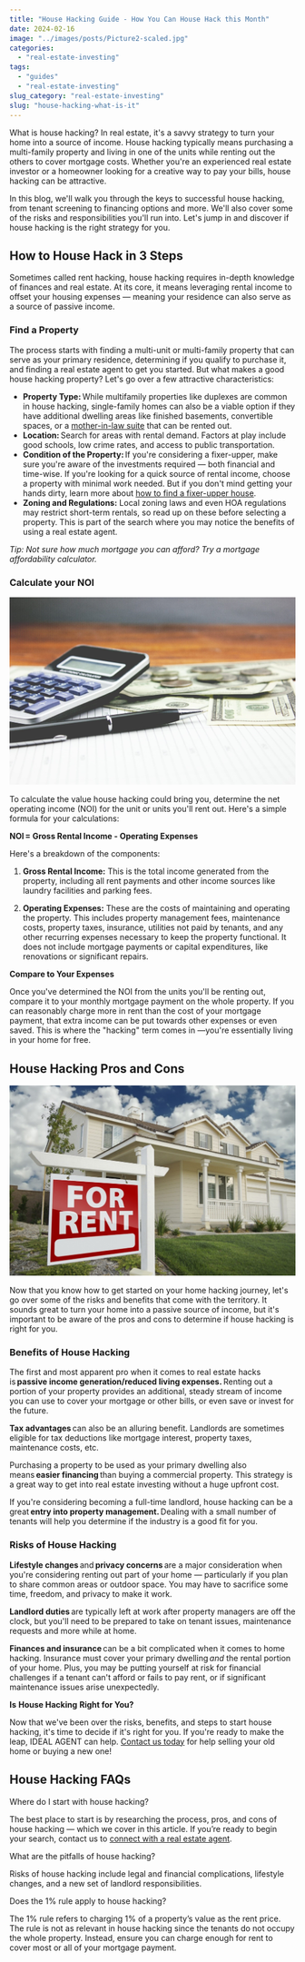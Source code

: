 ```yaml
---
title: "House Hacking Guide - How You Can House Hack this Month"
date: 2024-02-16
image: "../images/posts/Picture2-scaled.jpg"
categories: 
  - "real-estate-investing"
tags: 
  - "guides"
  - "real-estate-investing"
slug_category: "real-estate-investing"
slug: "house-hacking-what-is-it"
---
```


What is house hacking? In real estate, it's a savvy strategy to turn your home into a source of income. House hacking typically means purchasing a multi-family property and living in one of the units while renting out the others to cover mortgage costs. Whether you're an experienced real estate investor or a homeowner looking for a creative way to pay your bills, house hacking can be attractive.

In this blog, we'll walk you through the keys to successful house hacking, from tenant screening to financing options and more. We'll also cover some of the risks and responsibilities you'll run into. Let's jump in and discover if house hacking is the right strategy for you. 

## How to House Hack in 3 Steps  

Sometimes called rent hacking, house hacking requires in-depth knowledge of finances and real estate. At its core, it means leveraging rental income to offset your housing expenses — meaning your residence can also serve as a source of passive income.  


### **Find a Property** 

The process starts with finding a multi-unit or multi-family property that can serve as your primary residence, determining if you qualify to purchase it, and finding a real estate agent to get you started. But what makes a good house hacking property? Let's go over a few attractive characteristics: 

- **Property Type:** While multifamily properties like duplexes are common in house hacking, single-family homes can also be a viable option if they have additional dwelling areas like finished basements, convertible spaces, or a [mother-in-law suite](/what-is-a-mother-in-law-suite) that can be rented out.  
- **Location:** Search for areas with rental demand. Factors at play include good schools, low crime rates, and access to public transportation.  
- **Condition of the Property:** If you're considering a fixer-upper, make sure you're aware of the investments required — both financial and time-wise. If you're looking for a quick source of rental income, choose a property with minimal work needed. But if you don't mind getting your hands dirty, learn more about [how to find a fixer-upper house](/how-to-find-a-fixer-upper). 
- **Zoning and Regulations:** Local zoning laws and even HOA regulations may restrict short-term rentals, so read up on these before selecting a property. This is part of the search where you may notice the benefits of using a real estate agent. 

_Tip: Not sure how much mortgage you can afford? Try a mortgage affordability calculator._  

### Calculate your NOI 

![](../images/posts/Picture3-scaled.jpg)

To calculate the value house hacking could bring you, determine the net operating income (NOI) for the unit or units you'll rent out. Here's a simple formula for your calculations:  

**NOI = Gross Rental Income - Operating Expenses** 

Here's a breakdown of the components: 

1. **Gross Rental Income:** This is the total income generated from the property, including all rent payments and other income sources like laundry facilities and parking fees. 

2. **Operating Expenses:** These are the costs of maintaining and operating the property. This includes property management fees, maintenance costs, property taxes, insurance, utilities not paid by tenants, and any other recurring expenses necessary to keep the property functional. It does not include mortgage payments or capital expenditures, like renovations or significant repairs. 

**Compare to Your Expenses** 

Once you've determined the NOI from the units you'll be renting out, compare it to your monthly mortgage payment on the whole property. If you can reasonably charge more in rent than the cost of your mortgage payment, that extra income can be put towards other expenses or even saved. This is where the "hacking" term comes in —you're essentially living in your home for free.  

## House Hacking Pros and Cons 

![](../images/posts/Picture4-scaled.jpg)

Now that you know how to get started on your home hacking journey, let's go over some of the risks and benefits that come with the territory. It sounds great to turn your home into a passive source of income, but it's important to be aware of the pros and cons to determine if house hacking is right for you.  

### Benefits of House Hacking 

The first and most apparent pro when it comes to real estate hacks is **passive income generation/reduced living expenses.** Renting out a portion of your property provides an additional, steady stream of income you can use to cover your mortgage or other bills, or even save or invest for the future.  

**Tax advantages** can also be an alluring benefit. Landlords are sometimes eligible for tax deductions like mortgage interest, property taxes, maintenance costs, etc.  

Purchasing a property to be used as your primary dwelling also means **easier financing** than buying a commercial property. This strategy is a great way to get into real estate investing without a huge upfront cost.  

If you're considering becoming a full-time landlord, house hacking can be a great **entry into property management.** Dealing with a small number of tenants will help you determine if the industry is a good fit for you.  

### **Risks of** **House Hacking** 

**Lifestyle changes** and **privacy concerns** are a major consideration when you're considering renting out part of your home — particularly if you plan to share common areas or outdoor space. You may have to sacrifice some time, freedom, and privacy to make it work.  

**Landlord duties** are typically left at work after property managers are off the clock, but you'll need to be prepared to take on tenant issues, maintenance requests and more while at home.  

**Finances and insurance** can be a bit complicated when it comes to home hacking. Insurance must cover your primary dwelling _and_ the rental portion of your home. Plus, you may be putting yourself at risk for financial challenges if a tenant can't afford or fails to pay rent, or if significant maintenance issues arise unexpectedly.  

**Is** **House Hacking** **Right for You?**  

Now that we've been over the risks, benefits, and steps to start house hacking, it's time to decide if it's right for you. If you're ready to make the leap, IDEAL AGENT can help. [Contact us today](https://idealagent.com/) for help selling your old home or buying a new one!  

## House Hacking FAQs

 Where do I start with house hacking? 

The best place to start is by researching the process, pros, and cons of house hacking — which we cover in this article. If you’re ready to begin your search, contact us to [connect with a real estate agent](https://idealagent.com/).  

What are the pitfalls of house hacking? 

Risks of house hacking include legal and financial complications, lifestyle changes, and a new set of landlord responsibilities.  

Does the 1% rule apply to house hacking? 

The 1% rule refers to charging 1% of a property’s value as the rent price. The rule is not as relevant in house hacking since the tenants do not occupy the whole property. Instead, ensure you can charge enough for rent to cover most or all of your mortgage payment.

